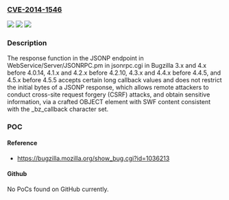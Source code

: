### [CVE-2014-1546](https://cve.mitre.org/cgi-bin/cvename.cgi?name=CVE-2014-1546)
![](https://img.shields.io/static/v1?label=Product&message=n%2Fa&color=blue)
![](https://img.shields.io/static/v1?label=Version&message=n%2Fa&color=blue)
![](https://img.shields.io/static/v1?label=Vulnerability&message=n%2Fa&color=brighgreen)

### Description

The response function in the JSONP endpoint in WebService/Server/JSONRPC.pm in jsonrpc.cgi in Bugzilla 3.x and 4.x before 4.0.14, 4.1.x and 4.2.x before 4.2.10, 4.3.x and 4.4.x before 4.4.5, and 4.5.x before 4.5.5 accepts certain long callback values and does not restrict the initial bytes of a JSONP response, which allows remote attackers to conduct cross-site request forgery (CSRF) attacks, and obtain sensitive information, via a crafted OBJECT element with SWF content consistent with the _bz_callback character set.

### POC

#### Reference
- https://bugzilla.mozilla.org/show_bug.cgi?id=1036213

#### Github
No PoCs found on GitHub currently.

